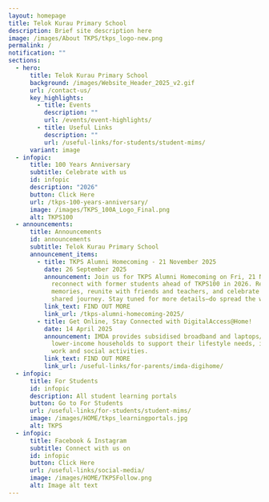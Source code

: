 ```yaml
---
layout: homepage
title: Telok Kurau Primary School
description: Brief site description here
image: /images/About TKPS/tkps_logo-new.png
permalink: /
notification: ""
sections:
  - hero:
      title: Telok Kurau Primary School
      background: /images/Website_Header_2025_v2.gif
      url: /contact-us/
      key_highlights:
        - title: Events
          description: ""
          url: /events/event-highlights/
        - title: Useful Links
          description: ""
          url: /useful-links/for-students/student-mims/
      variant: image
  - infopic:
      title: 100 Years Anniversary
      subtitle: Celebrate with us
      id: infopic
      description: "2026"
      button: Click Here
      url: /tkps-100-years-anniversary/
      image: /images/TKPS_100A_Logo_Final.png
      alt: TKPS100
  - announcements:
      title: Announcements
      id: announcements
      subtitle: Telok Kurau Primary School
      announcement_items:
        - title: TKPS Alumni Homecoming - 21 November 2025
          date: 26 September 2025
          announcement: Join us for TKPS Alumni Homecoming on Fri, 21 Nov 2025, as we
            reconnect with former students ahead of TKPS100 in 2026. Relive
            memories, reunite with friends and teachers, and celebrate our
            shared journey. Stay tuned for more details—do spread the word!
          link_text: FIND OUT MORE
          link_url: /tkps-alumni-homecoming-2025/
        - title: Get Online, Stay Connected with DigitalAccess@Home!
          date: 14 April 2025
          announcement: IMDA provides subsidised broadband and laptops/tablets to
            lower-income households to support their lifestyle needs, including
            work and social activities.
          link_text: FIND OUT MORE
          link_url: /useful-links/for-parents/imda-digihome/
  - infopic:
      title: For Students
      id: infopic
      description: All student learning portals
      button: Go to For Students
      url: /useful-links/for-students/student-mims/
      image: /images/HOME/tkps_learningportals.jpg
      alt: TKPS
  - infopic:
      title: Facebook & Instagram
      subtitle: Connect with us on
      id: infopic
      button: Click Here
      url: /useful-links/social-media/
      image: /images/HOME/TKPSFollow.png
      alt: Image alt text
---
```

